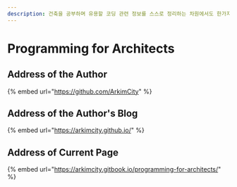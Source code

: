 ```yaml
---
description: 건축을 공부하며 유용할 코딩 관련 정보를 스스로 정리하는 차원에서도 한가지의 묶음으로 만들어보고자 합니다. 방문해주신 모든 분들 감사합니다.
---
```


# Programming for Architects

## Address of the Author

{% embed url="https://github.com/ArkimCity" %}

## Address of the Author's Blog

{% embed url="https://arkimcity.github.io/" %}

## Address of Current Page

{% embed url="https://arkimcity.gitbook.io/programming-for-architects/" %}





